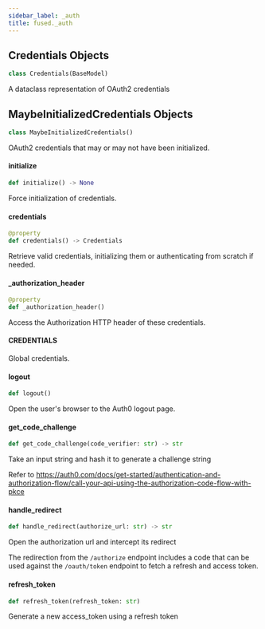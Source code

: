```yaml
---
sidebar_label: _auth
title: fused._auth
---
```


## Credentials Objects

```python
class Credentials(BaseModel)
```

A dataclass representation of OAuth2 credentials

## MaybeInitializedCredentials Objects

```python
class MaybeInitializedCredentials()
```

OAuth2 credentials that may or may not have been initialized.

#### initialize

```python
def initialize() -> None
```

Force initialization of credentials.

#### credentials

```python
@property
def credentials() -> Credentials
```

Retrieve valid credentials, initializing them or authenticating from scratch if needed.

#### \_authorization\_header

```python
@property
def _authorization_header()
```

Access the Authorization HTTP header of these credentials.

#### CREDENTIALS

Global credentials.

#### logout

```python
def logout()
```

Open the user's browser to the Auth0 logout page.

#### get\_code\_challenge

```python
def get_code_challenge(code_verifier: str) -> str
```

Take an input string and hash it to generate a challenge string

Refer to https://auth0.com/docs/get-started/authentication-and-authorization-flow/call-your-api-using-the-authorization-code-flow-with-pkce

#### handle\_redirect

```python
def handle_redirect(authorize_url: str) -> str
```

Open the authorization url and intercept its redirect

The redirection from the `/authorize` endpoint includes a code that can be used
against the `/oauth/token` endpoint to fetch a refresh and access token.

#### refresh\_token

```python
def refresh_token(refresh_token: str)
```

Generate a new access_token using a refresh token

